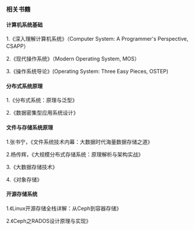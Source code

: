 ### 相关书籍

#### 计算机系统基础

1.《深入理解计算机系统》（Computer System: A Programmer's Perspective, CSAPP）

2.《现代操作系统》（Modern Operating System, MOS）

3.《操作系统导论》(Operating System: Three Easy Pieces, OSTEP)

#### 分布式系统原理

1.《分布式系统：原理与泛型》

2.《数据密集型应用系统设计》

#### 文件与存储系统原理

1.张书宁，《文件系统技术内幕：大数据时代海量数据存储之道》

2.杨传辉，《大规模分布式存储系统：原理解析与架构实战》

3.《大数据存储技术》

4.《对象存储》

#### 开源存储系统

1.《Linux开源存储全栈详解：从Ceph到容器存储》

2.《Ceph之RADOS设计原理与实现》
